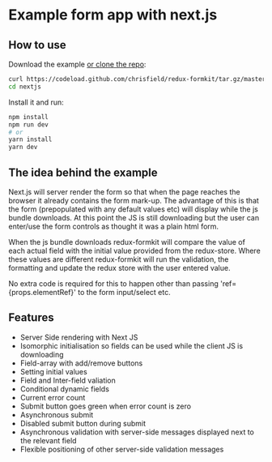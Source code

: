 # Example form app with next.js

## How to use

Download the example [or clone the repo](https://github.com/chrisfield/redux-formkit):

```bash
curl https://codeload.github.com/chrisfield/redux-formkit/tar.gz/master | tar -xz --strip=2 "redux-formkit"-master/examples/nextjs
cd nextjs
```

Install it and run:

```bash
npm install
npm run dev
# or
yarn install
yarn dev
```

## The idea behind the example

Next.js will server render the form so that when the page reaches the browser it already contains the form mark-up. The advantage of this is that the form (prepopulated with any default values etc) will display while the js bundle downloads. At this point the JS is still downloading but the user can enter/use the form controls as thought it was a plain html form.

When the js bundle downloads redux-formkit will compare the value of each actual field with the initial value provided from the redux-store. Where these values are different redux-formkit will run the validation, the formatting and update the redux store with the user entered value.

No extra code is required for this to happen other than passing 'ref={props.elementRef}' to the form input/select etc.


## Features
* Server Side rendering with Next JS
* Isomorphic initialisation so fields can be used while the client JS is downloading
* Field-array with add/remove buttons
* Setting initial values
* Field and Inter-field valiation
* Conditional dynamic fields
* Current error count
* Submit button goes green when error count is zero
* Asynchronous submit
* Disabled submit button during submit
* Asynchronous validation with server-side messages displayed next to the relevant field
* Flexible positioning of other server-side validation messages


